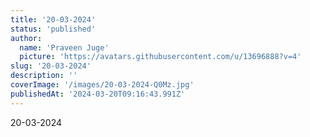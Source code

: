 ```yaml
---
title: '20-03-2024'
status: 'published'
author:
  name: 'Praveen Juge'
  picture: 'https://avatars.githubusercontent.com/u/13696888?v=4'
slug: '20-03-2024'
description: ''
coverImage: '/images/20-03-2024-Q0Mz.jpg'
publishedAt: '2024-03-20T09:16:43.991Z'
---
```


20-03-2024